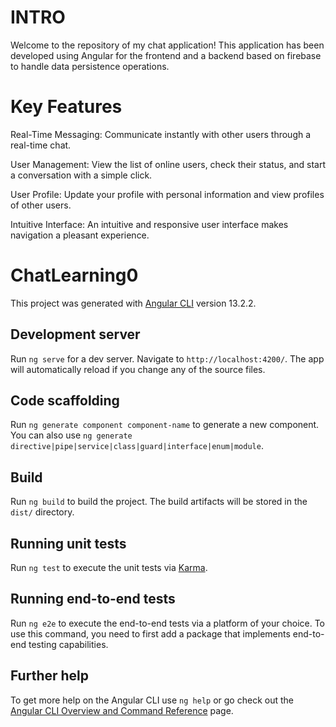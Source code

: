 # INTRO
Welcome to the repository of my chat application! This application has been developed using Angular for the frontend and a backend based on firebase to handle data persistence operations.

# Key Features

Real-Time Messaging: Communicate instantly with other users through a real-time chat.

User Management: View the list of online users, check their status, and start a conversation with a simple click.

User Profile: Update your profile with personal information and view profiles of other users.

Intuitive Interface: An intuitive and responsive user interface makes navigation a pleasant experience.

# ChatLearning0

This project was generated with [Angular CLI](https://github.com/angular/angular-cli) version 13.2.2.

## Development server

Run `ng serve` for a dev server. Navigate to `http://localhost:4200/`. The app will automatically reload if you change any of the source files.

## Code scaffolding

Run `ng generate component component-name` to generate a new component. You can also use `ng generate directive|pipe|service|class|guard|interface|enum|module`.

## Build

Run `ng build` to build the project. The build artifacts will be stored in the `dist/` directory.

## Running unit tests

Run `ng test` to execute the unit tests via [Karma](https://karma-runner.github.io).

## Running end-to-end tests

Run `ng e2e` to execute the end-to-end tests via a platform of your choice. To use this command, you need to first add a package that implements end-to-end testing capabilities.

## Further help

To get more help on the Angular CLI use `ng help` or go check out the [Angular CLI Overview and Command Reference](https://angular.io/cli) page.
